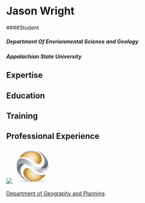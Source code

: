 Jason Wright
=======

####Student
##### Department Of Envrionmental Science and Geology
##### Appalachian State University

Expertise
---------

Education
---------

Training
---------

Professional Experience
---------
<img src="https://upload.wikimedia.org/wikipedia/commons/c/c3/Flag_of_New_Mexico.svg"/>
<img src="Images/OIP.jpg"width=100/>

[Department of Geography and Planning](https://geo.appstate.edu).
